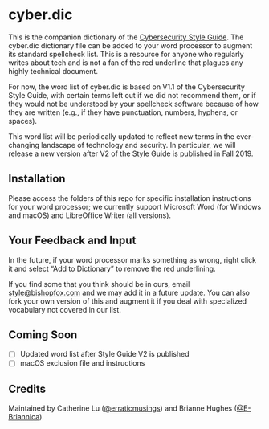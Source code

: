 # cyber.dic
This is the companion dictionary of the [Cybersecurity Style Guide](https://cybersecuritystyleguide.bishopfox.com/). The cyber.dic dictionary file can be added to your word processor to augment its standard spellcheck list. This is a resource for anyone who regularly writes about tech and is not a fan of the red underline that plagues any highly technical document.

For now, the word list of cyber.dic is based on V1.1 of the Cybersecurity Style Guide, with certain terms left out if we did not recommend them, or if they would not be understood by your spellcheck software because of how they are written (e.g., if they have punctuation, numbers, hyphens, or spaces).

This word list will be periodically updated to reflect new terms in the ever-changing landscape of technology and security. In particular, we will release a new version after V2 of the Style Guide is published in Fall 2019.

## Installation

Please access the folders of this repo for specific installation instructions for your word processor; we currently support Microsoft Word (for Windows and macOS) and LibreOffice Writer (all versions). 

## Your Feedback and Input

In the future, if your word processor marks something as wrong, right click it and select “Add to Dictionary” to remove the red underlining.

If you find some that you think should be in ours, email style@bishopfox.com and we may add it in a future update. You can also fork your own version of this and augment it if you deal with specialized vocabulary not covered in our list.

## Coming Soon

 - [ ] Updated word list after Style Guide V2 is published
 - [ ] macOS exclusion file and instructions

## Credits

Maintained by Catherine Lu ([@erraticmusings](https://github.com/erraticmusings)) and Brianne Hughes ([@E-Briannica](https://github.com/E-Briannica)).
